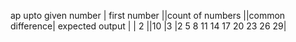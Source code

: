 ap upto given number
| first number ||count of numbers ||common difference| expected output |
| 2            ||10              |3             |2 5 8 11 14 17 20  23 26 29|

